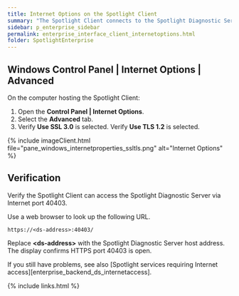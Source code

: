 ```yaml
---
title: Internet Options on the Spotlight Client
summary: "The Spotlight Client connects to the Spotlight Diagnostic Server via Internet port 40403. If you have customized Internet Options on the Spotlight Client, verify that your customized configurations do not conflict with Spotlight."
sidebar: p_enterprise_sidebar
permalink: enterprise_interface_client_internetoptions.html
folder: SpotlightEnterprise
---
```


## Windows Control Panel \| Internet Options \| Advanced

On the computer hosting the Spotlight Client:

1. Open the **Control Panel \| Internet Options**.
2. Select the **Advanced** tab.
3. Verify **Use SSL 3.0** is selected. Verify **Use TLS 1.2** is selected.

{% include imageClient.html file="pane_windows_internetproperties_ssltls.png" alt="Internet Options" %}

## Verification

Verify the Spotlight Client can access the Spotlight Diagnostic Server via Internet port 40403.

Use a web browser to look up the following URL.

```
https://<ds-address>:40403/
```

Replace **\<ds-address\>** with the Spotlight Diagnostic Server host address. The display confirms HTTPS port 40403 is open.

If you still have problems, see also [Spotlight services requiring Internet access][enterprise_backend_ds_internetaccess].


{% include links.html %}
